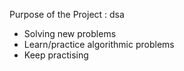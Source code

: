 Purpose of the Project : dsa
  - Solving new problems
  - Learn/practice algorithmic problems
  - Keep practising
